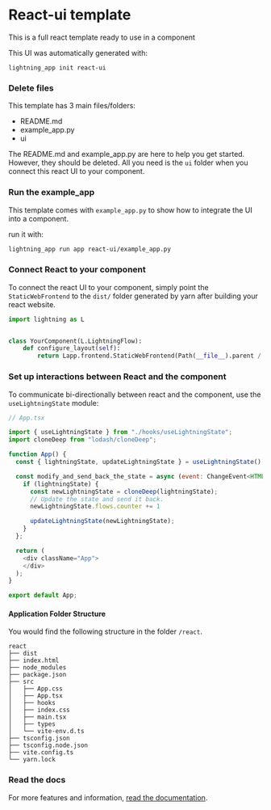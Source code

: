# React-ui template

This is a full react template ready to use in a component

This UI was automatically generated with:

```commandline
lightning_app init react-ui
```

### Delete files

This template has 3 main files/folders:

- README.md
- example_app.py
- ui

The README.md and example_app.py are here to help you get started. However, they should be deleted.
All you need is the `ui` folder when you connect this react UI to your component.

### Run the example_app

This template comes with `example_app.py` to show how to integrate the UI into a component.

run it with:

```bash
lightning_app run app react-ui/example_app.py
```

### Connect React to your component

To connect the react UI to your component, simply point the `StaticWebFrontend` to the `dist/` folder generated by yarn after building your react website.

```python
import lightning as L


class YourComponent(L.LightningFlow):
    def configure_layout(self):
        return Lapp.frontend.StaticWebFrontend(Path(__file__).parent / "react-ui/src/dist")
```

### Set up interactions between React and the component

To communicate bi-directionally between react and the component, use the `useLightningState` module:

```js
// App.tsx

import { useLightningState } from "./hooks/useLightningState";
import cloneDeep from "lodash/cloneDeep";

function App() {
  const { lightningState, updateLightningState } = useLightningState();

  const modify_and_send_back_the_state = async (event: ChangeEvent<HTMLInputElement>) => {
    if (lightningState) {
      const newLightningState = cloneDeep(lightningState);
      // Update the state and send it back.
      newLightningState.flows.counter += 1

      updateLightningState(newLightningState);
    }
  };

  return (
    <div className="App">
    </div>
  );
}

export default App;
```

#### Application Folder Structure

You would find the following structure in the folder `/react`.

```
react
├── dist
├── index.html
├── node_modules
├── package.json
├── src
│   ├── App.css
│   ├── App.tsx
│   ├── hooks
│   ├── index.css
│   ├── main.tsx
│   ├── types
│   └── vite-env.d.ts
├── tsconfig.json
├── tsconfig.node.json
├── vite.config.ts
└── yarn.lock
```

### Read the docs

For more features and information, [read the documentation](https://ideal-bassoon-5313f557.pages.github.io/workflows/add_web_ui/react/index.html).
